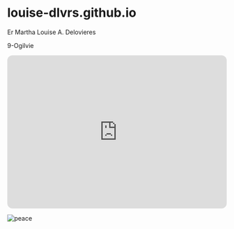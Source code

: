 # louise-dlvrs.github.io
Er Martha Louise A. Delovieres

9-Ogilvie

<iframe style="border-radius:12px" src="https://open.spotify.com/embed/playlist/0zSYd7fzUyUDDydqPVYxiH?utm_source=generator&theme=0" width="100%" height="352" frameBorder="0" allowfullscreen="" allow="autoplay; clipboard-write; encrypted-media; fullscreen; picture-in-picture" loading="lazy"></iframe>

![peace](https://pin.it/7BfCdVt)
